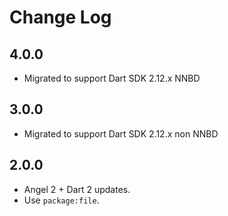 # Change Log

## 4.0.0

* Migrated to support Dart SDK 2.12.x NNBD
  
## 3.0.0

* Migrated to support Dart SDK 2.12.x non NNBD

## 2.0.0

* Angel 2 + Dart 2 updates.
* Use `package:file`.
